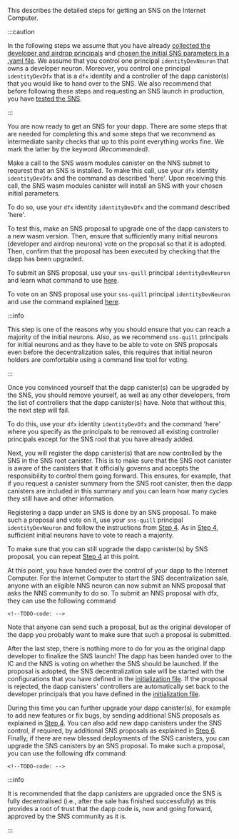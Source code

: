 <!--# Getting an SNS in production-->
This describes the detailed steps for getting an SNS on
the Internet Computer.

:::caution

In the following steps we assume that you have already
[collected the developer and airdrop principals](preparation.md/#principals)
and [chosen the initial SNS parameters in a .yaml file](preparation.md).
We assume that you control one principal `identityDevNeuron` that owns a developer neuron.
Moreover, you control one principal `identityDevDfx` that is a `dfx` identity and 
a controller of the dapp canister(s) that you would like to hand over to the SNS.
We also recommend that before following these steps and requesting an SNS launch
in production, you have [tested the SNS](local-testing.md).

:::


You are now ready to get an SNS for your dapp.
There are some steps that are needed for completing this and some steps that we
recommend as intermediate sanity checks that up to this point everything works fine.
We mark the latter by the keyword _(Recommended)_.

<!--#### 1. Prepare your principals and tools-->

<!-- TODO-content & TODO-CLI/dfx: 
Open terminal with dfx, ready for commands when we say "use `dfx` identity 
`identityDevDeploy`.
For things to do with `sns-quill` will say "use `sns-quill` principal `identityDevNeuron`"
We recommend that message are signed on air-gapped computer and sent to IC
on connected computer. 
To follow this recommendation, should open one terminal on
air-gapped computer and have another one to just forward sns-quill commands
on the connected computer.
-->

<!--#### 2. Ask the SNS wasm modules canister to install an SNS.-->
Make a call to the SNS wasm modules canister on the NNS subnet to requrest that an SNS 
is installed.
To make this call, use your `dfx` identity `identityDevDfx` and 
the command as described 'here'. <!--TODO-CLI/dfx-Link: -->
Upon receiving this call, the SNS wasm modules canister will install
an SNS with your chosen initial parameters.
<!--TODO-CLI/dfx-Link: once tooling is clear, make sure that here automatically the .yaml
file is used. If this is not the case, add the information how this can be ensured.-->

<!--#### 3. Add the SNS root canister as a controller to your dapp canister(s).-->
To do so, use your `dfx` identity `identityDevDfx` and 
the command described 'here'.
<!-- TODO: add this to CLI/dfx tool as need to learn SNS canisters -->


<!--#### 4. _(Recommended)_ Test upgrading the dapp canister(s) by SNS proposal. _{#step4}_-->
To test this, make an SNS proposal to upgrade one of the dapp canisters to
a new wasm version.
Then, ensure that sufficiently many initial neurons (developer and airdrop
neurons) vote on the proposal so that it is adopted.
Then, confirm that the proposal has been executed by checking that the dapp has been
upgraded. 

To submit an SNS proposal, use your `sns-quill` principal `identityDevNeuron`
and learn what command to use [here](https://github.com/dfinity/sns-quill#submit-a-proposal).

<!-- TODO: SNS quill documentation to make proposal and link to it -->

To vote on an SNS proposal use your `sns-quill` principal `identityDevNeuron`
and use the command explained [here](https://github.com/dfinity/sns-quill#vote-on-a-proposal).

:::info

This step is one of the reasons why you should ensure that you can
reach a majority of the initial neurons. Also, as we 
recommend `sns-quill` principals for initial neurons and as they have to be
able to vote on SNS proposals even before the decentralization sales,
this requires that initial neuron holders are comfortable
using a command line tool for voting.

:::

<!--#### 5. Remove all controllers other than the SNS from the dapp canister(s)-->
Once you convinced yourself that the dapp canister(s) can be upgraded by
the SNS, you should remove yourself, as well as any other developers,
from the list of controllers that the dapp canister(s) have.
Note that without this, the next step will fail.

To do this, use your `dfx` identity `identityDevDfx` and the command 'here'
where you specify as the principals to be removed all existing controller principals
except for the SNS root that you have already added.
<!--TODO-CLI/dfx-Link: should already exist in DFX -->

<!--#### 6. Register the dapp in the SNS-->
Next, you will register the dapp canister(s) that are now controlled by the SNS
in the SNS root canister. This is to make sure that the SNS root canister
is aware of the canisters that it officially governs and accepts the responsibility
to control them going forward. 
This ensures, for example, that if you request a canister summary from the
SNS root canister, then the dapp canisters are included in this summary and 
you can learn how many cycles they still have and other information.

Registering a dapp under an SNS is done by an SNS proposal.
To make such a proposal and vote on it, use your `sns-quill` principal
`identityDevNeuron` and follow the instructions from [Step 4](#step4).
As in [Step 4](#step4),
sufficient initial neurons have to vote to reach a majority.

<!--#### 7. _(Recommended)_ Test upgrading the dapp canister(s) by SNS proposal.-->
To make sure that you can still upgrade the dapp canister(s) by SNS proposal,
you can repeat [Step 4](#step4) at this point.

<!--#### 8. Submit an NNS proposal to start the decentralization sale.-->
At this point, you have handed over the control of your dapp to the Internet
Computer. 
For the Internet Computer to start the SNS decentralization sale,
anyone with an eligible NNS neuron can now submit an NNS proposal
that asks the NNS community to do so.
To submit an NNS proposal with dfx, they can use the following command
```
<!--TODO-code: -->
```
Note that anyone can send such a proposal, but as the original developer
of the dapp you probably want to make sure that such a proposal is submitted.
<!--TODO-update-after-change: Add here CF explanation once it is clear.-->

<!--#### 9. Wait for the NNS to launch the SNS & continue evolving the dapp!--> 
After the last step, there is nothing more to do for you as the original dapp 
developer to finalize the SNS launch!
The dapp has been handed over to the IC and the NNS is voting on whether 
the SNS should be launched.
If the proposal is adopted, the SNS decentralization sale will be 
started with the configurations that you have defined in the
[initialization file](preparation.md).
If the proposal is rejected, the dapp canisters' controllers are automatically set
back to the developer principals that you
have defined in the [initialization file](preparation.md).

During this time you can further upgrade your dapp canister(s), for
example to add new features or fix bugs, by sending additional
SNS proposals as explained in
[Step 4](#step4).
You can also add new dapp canisters under the SNS control, if required, 
by additional SNS proposals as explained in
[Step 6](#6-register-the-dapp-in-the-sns).
Finally, if there are new blessed deployments of the SNS canisters, you can
upgrade the SNS canisters by an SNS proposal. 
To make such a proposal, you can use the following dfx command:
``` 
<!--TODO-code: --> 
```  

:::info

It is recommended that the dapp canisters are upgraded once the SNS is
fully decentralised (i.e., after the sale has finished successfully)
as this provides a root of trust that the dapp code is, now and going forward,
approved by the SNS community as it is.

:::
